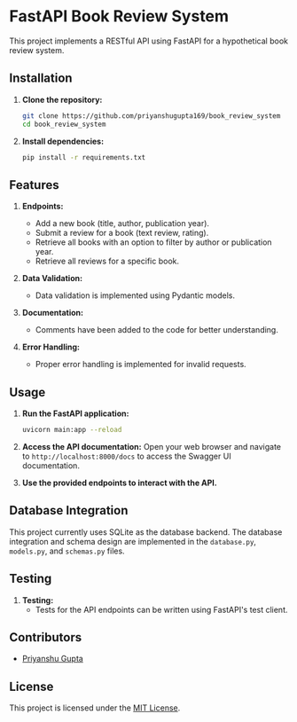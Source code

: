 # FastAPI Book Review System

This project implements a RESTful API using FastAPI for a hypothetical book review system.

## Installation

1. **Clone the repository:**
   ```bash
   git clone https://github.com/priyanshugupta169/book_review_system
   cd book_review_system
   ```

2. **Install dependencies:**
   ```bash
   pip install -r requirements.txt
   ```

## Features

1. **Endpoints:**
   - Add a new book (title, author, publication year).
   - Submit a review for a book (text review, rating).
   - Retrieve all books with an option to filter by author or publication year.
   - Retrieve all reviews for a specific book.

2. **Data Validation:**
   - Data validation is implemented using Pydantic models.

3. **Documentation:**
   - Comments have been added to the code for better understanding.

4. **Error Handling:**
   - Proper error handling is implemented for invalid requests.

## Usage

1. **Run the FastAPI application:**
   ```bash
   uvicorn main:app --reload
   ```

2. **Access the API documentation:**
   Open your web browser and navigate to `http://localhost:8000/docs` to access the Swagger UI documentation.

3. **Use the provided endpoints to interact with the API.**

## Database Integration

This project currently uses SQLite as the database backend. The database integration and schema design are implemented in the `database.py`, `models.py`, and `schemas.py` files.

## Testing

1. **Testing:**
   - Tests for the API endpoints can be written using FastAPI's test client.

## Contributors

- [Priyanshu Gupta](https://github.com/priyanshugupta169)

## License

This project is licensed under the [MIT License](LICENSE).
